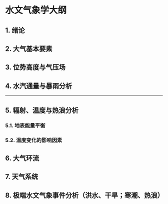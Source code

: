 <h1>水文气象学大纲</h1>


## 1. 绪论

<!-- <h1>PART1: 理论</h1> -->

## 2. 大气基本要素

## 3. 位势高度与气压场

## 4. 水汽通量与暴雨分析

---

## 5. 辐射、温度与热浪分析

### 5.1. 地表能量平衡

### 5.2. 温度变化的影响因素

## 6. 大气环流

## 7. 天气系统

<!-- <h1>PART2: 应用</h1> -->

## 8. 极端水文气象事件分析（洪水、干旱；寒潮、热浪）
